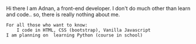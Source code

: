 Hi there
I am Adnan, a front-end developer.
I don't do much other than learn and code..
so, there is really nothing about me. 
      
    For all those who want to know:
        I code in HTML, CSS (bootstrap), Vanilla Javascript
	I am planning on  learning Python (course in school)
